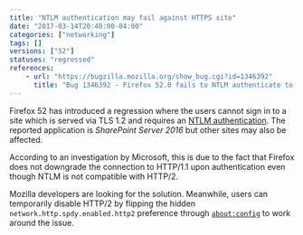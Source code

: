 ```yaml
---
title: "NTLM authentication may fail against HTTPS site"
date: "2017-03-14T20:40:00-04:00"
categories: ["networking"]
tags: []
versions: ["52"]
statuses: "regressed"
references:
    - url: "https://bugzilla.mozilla.org/show_bug.cgi?id=1346392"
      title: "Bug 1346392 - Firefox 52.0 fails to NTLM authenticate to SharePoint Server 2016 sites over TLS 1.2"
---
```

Firefox 52 has introduced a regression where the users cannot sign in to a site which is served via TLS 1.2 and requires an [NTLM authentication](https://en.wikipedia.org/wiki/NT_LAN_Manager). The reported application is *SharePoint Server 2016* but other sites may also be affected.

According to an investigation by Microsoft, this is due to the fact that Firefox does not downgrade the connection to HTTP/1.1 upon authentication even though NTLM is not compatible with HTTP/2.

Mozilla developers are looking for the solution. Meanwhile, users can temporarily disable HTTP/2 by flipping the hidden `network.http.spdy.enabled.http2` preference through [`about:config`](https://support.mozilla.org/t5/Manage-preferences-and-add-ons/Configuration-Editor-for-Firefox/ta-p/35030) to work around the issue.

